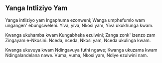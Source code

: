 ## Yanga Intliziyo Yam

Yanga intliziyo yam Ingaphuma ezonweni;
Wanga umphefumlo wam ungangen' ebungcweleni.
Yiva, yiva, Nkosi yam, Yiva ukukhunga kwam.

Kwanga ukuhamba kwam Kungabheka ezulwini;
Zanga zonk' izenzo zam Zingayam e-Nkosini.
Nceda, nceda, Nkosi yam, Nceda ukulinga kwam.

Kwanga ukuvuya kwam Ndingavuya futhi ngawe;
Kwanga ukuzama kwam Ndingalandelana nawe.
Vuma, vuma, Nkosi yam, Ndiye ezulwini nam.

